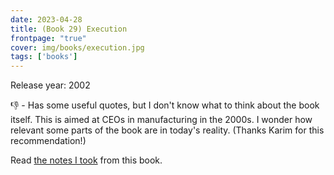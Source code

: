 ```yaml
---
date: 2023-04-28
title: (Book 29) Execution
frontpage: "true"
cover: img/books/execution.jpg
tags: ['books']
---
```


Release year: 2002

👎 - Has some useful quotes, but I don't know what to think about the book itself. This is aimed at CEOs in manufacturing in the 2000s. I wonder how relevant some parts of the book are in today's reality. (Thanks Karim for this recommendation!)

Read [the notes I took](/books/execution.pdf) from this book.

